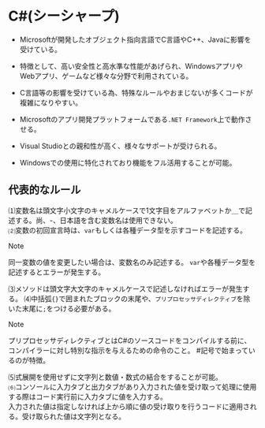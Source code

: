 
# C#(シーシャープ)  
* Microsoftが開発したオブジェクト指向言語でC言語やC++、Javaに影響を受けている。

* 特徴として、高い安全性と高水準な性能があげられ、WindowsアプリやWebアプリ、ゲームなど様々な分野で利用されている。

* C言語等の影響を受けている為、特殊なルールやおまじないが多くコードが複雑になりやすい。

* Microsoftのアプリ開発プラットフォームである`.NET Framework`上で動作させる。

* Visual Studioとの親和性が高く、様々なサポートが受けられる。

* Windowsでの使用に特化されており機能をフル活用することが可能。

## 代表的なルール  
⑴変数名は頭文字小文字のキャメルケースで1文字目をアルファベットか＿で記述する。尚、-、日本語を含む変数名は使用できない。  
⑵変数の初回宣言時は、`var`もしくは各種データ型を示すコードを記述する。  
>[!NOTE]
>同一変数の値を変更したい場合は、変数名のみ記述する。
>`var`や各種データ型を記述するとエラーが発生する。
  
⑶メソッドは頭文字大文字のキャメルケースで記述しなければエラーが発生する。
⑷中括弧`{}`で囲まれたブロックの末尾や、`プリプロセッサディレクティブ`を除いた末尾に`;`をつける必要がある。
>[!NOTE]
>プリプロセッサディレクティブとはC#のソースコードをコンパイルする前に、コンパイラーに対し特別な指示を与えるための命令のこと。
>#記号で始まっているのが特徴。

⑸式展開を使用せずに文字列と数値・数式の結合をすることが可能。  
⑹コンソールに入力タブと出力タブがあり入力された値を受け取って処理に使用する際はコード実行前に入力タブに値を入力する。  
  入力された値は指定しなければ上から順に値の受け取りを行うコードに適用される。受け取られた値は文字列となる。


